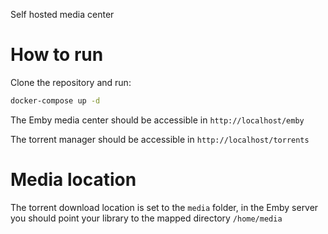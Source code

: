 Self hosted media center

# How to run

Clone the repository and run:

```bash
docker-compose up -d
```

The Emby media center should be accessible in `http://localhost/emby`

The torrent manager should be accessible in `http://localhost/torrents`

# Media location

The torrent download location is set to the `media` folder, in the Emby server you should point your library to the mapped directory `/home/media`
